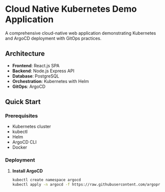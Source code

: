 # Cloud Native Kubernetes Demo Application

A comprehensive cloud-native web application demonstrating Kubernetes and ArgoCD deployment with GitOps practices.

## Architecture

- **Frontend**: React.js SPA
- **Backend**: Node.js Express API
- **Database**: PostgreSQL
- **Orchestration**: Kubernetes with Helm
- **GitOps**: ArgoCD

## Quick Start

### Prerequisites

- Kubernetes cluster
- kubectl
- Helm
- ArgoCD CLI
- Docker

### Deployment

1. **Install ArgoCD**
   ```bash
   kubectl create namespace argocd
   kubectl apply -n argocd -f https://raw.githubusercontent.com/argoproj/argo-cd/stable/manifests/install.yaml
